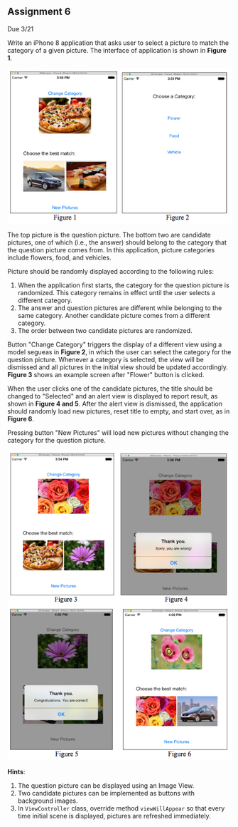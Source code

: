## Assignment 6
Due 3/21

Write an iPhone 8 application that asks user to select a picture to match the category of a given picture. The interface of application is shown in **Figure 1**.

![example](example.png)

The top picture is the question picture. The bottom two are candidate pictures, one of which (i.e., the answer) should belong to the category that the question picture comes from. In this application, picture categories include flowers, food, and vehicles.

Picture should be randomly displayed according to the following rules:
1. When the application first starts, the category for the question picture is randomized. This category remains in effect until the user selects a different category.
2. The answer and question pictures are different while belonging to the same category. Another candidate picture comes from a different category.
3. The order between two candidate pictures are randomized.

Button "Change Category" triggers the display of a different view using a model segueas in **Figure 2**, in which the user can select the category for the question picture. Whenever a category is selected, the view will be dismissed and all pictures in the initial view should be updated accordingly. **Figure 3** shows an example screen after "Flower" button is clicked.

When the user clicks one of the candidate pictures, the title should be changed to "Selected" and an alert view is displayed to report result, as shown in **Figure 4 and 5**. After the alert view is dismissed, the application should randomly load new pictures, reset title to empty, and start over, as in **Figure 6**.

Pressing button "New Pictures" will load new pictures without changing the category for the question picture.

![example2](example2.png)
![example3](example3.png)

**Hints**:
1. The question picture can be displayed using an Image View.
2. Two candidate pictures can be implemented as buttons with background images.
3. In `ViewController` class, override method `viewWillAppear` so that every time initial scene is displayed, pictures are refreshed immediately.
